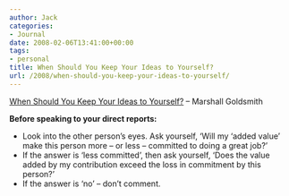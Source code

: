 ```yaml
---
author: Jack
categories:
- Journal
date: 2008-02-06T13:41:00+00:00
tags:
- personal
title: When Should You Keep Your Ideas to Yourself?
url: /2008/when-should-you-keep-your-ideas-to-yourself/
---
```


[When Should You Keep Your Ideas to Yourself?][1] &#8211; Marshall Goldsmith

**Before speaking to your direct reports:**

  * Look into the other person’s eyes. Ask yourself, ‘Will my ‘added value’ make this person more – or less – committed to doing a great job?’
  * If the answer is ‘less committed’, then ask yourself, ‘Does the value added by my contribution exceed the loss in commitment by this person?’
  * If the answer is ‘no’ – don’t comment.

 [1]: http://discussionleader.hbsp.com/goldsmith/2008/01/tips_for_managing_smart_people.html